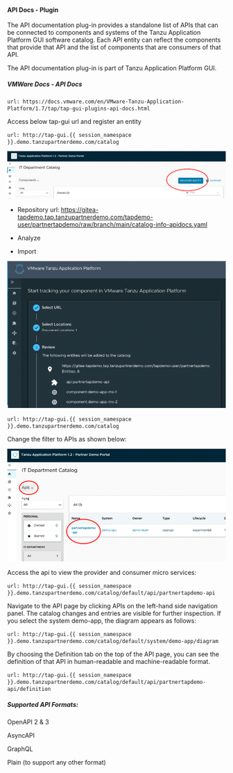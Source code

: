 #### API Docs - Plugin

The API documentation plug-in provides a standalone list of APIs that can be connected to components and systems of the Tanzu Application Platform GUI software catalog. Each API entity can reflect the components that provide that API and the list of components that are consumers of that API. 

The API documentation plug-in is part of Tanzu Application Platform GUI.

##### VMWare Docs - API Docs

```dashboard:open-url
url: https://docs.vmware.com/en/VMware-Tanzu-Application-Platform/1.7/tap/tap-gui-plugins-api-docs.html
```

Access below tap-gui url and register an entity

```dashboard:open-url
url: http://tap-gui.{{ session_namespace }}.demo.tanzupartnerdemo.com/catalog
```

![API Docs](images/APIDocs-1.png)

 - Repository url: https://gitea-tapdemo.tap.tanzupartnerdemo.com/tapdemo-user/partnertapdemo/raw/branch/main/catalog-info-apidocs.yaml

 - Analyze

 - Import

![API Docs](images/apidocs-11.png)


```dashboard:open-url
url: http://tap-gui.{{ session_namespace }}.demo.tanzupartnerdemo.com/catalog
```

Change the filter to APIs as shown below: 

![API Docs](images/APIDocs-3.png)

Access the api to view the provider and consumer micro services: 

```dashboard:open-url
url: http://tap-gui.{{ session_namespace }}.demo.tanzupartnerdemo.com/catalog/default/api/partnertapdemo-api
```

Navigate to the API page by clicking APIs on the left-hand side navigation panel. The catalog changes and entries are visible for further inspection. If you select the system demo-app, the diagram appears as follows:

```dashboard:open-url
url: http://tap-gui.{{ session_namespace }}.demo.tanzupartnerdemo.com/catalog/default/system/demo-app/diagram
```

By choosing the Definition tab on the top of the API page, you can see the definition of that API in human-readable and machine-readable format.

```dashboard:open-url
url: http://tap-gui.{{ session_namespace }}.demo.tanzupartnerdemo.com/catalog/default/api/partnertapdemo-api/definition
```

##### Supported API Formats: 

OpenAPI 2 & 3

AsyncAPI

GraphQL

Plain (to support any other format)
